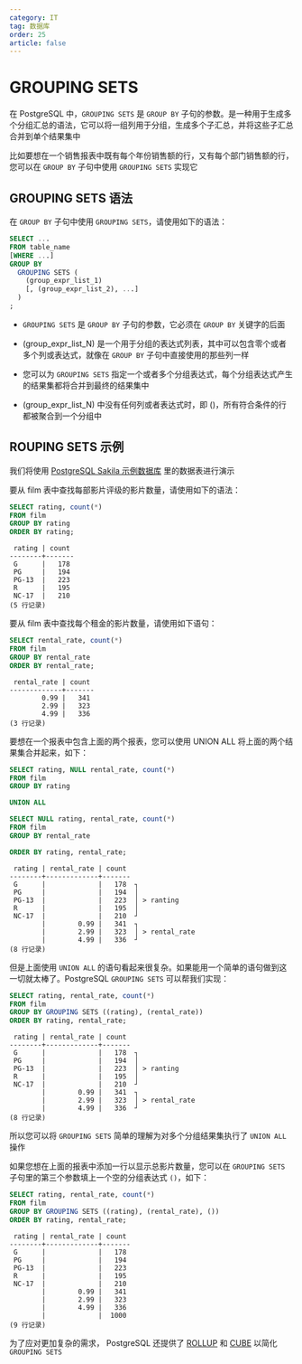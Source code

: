 ```yaml
---
category: IT
tag: 数据库
order: 25
article: false
---
```


# GROUPING SETS

在 PostgreSQL 中，`GROUPING SETS` 是 `GROUP BY` 子句的参数。是一种用于生成多个分组汇总的语法，它可以将一组列用于分组，生成多个子汇总，并将这些子汇总合并到单个结果集中

比如要想在一个销售报表中既有每个年份销售额的行，又有每个部门销售额的行，您可以在 `GROUP BY` 子句中使用 `GROUPING SETS` 实现它

## GROUPING SETS 语法

在 `GROUP BY` 子句中使用 `GROUPING SETS`，请使用如下的语法：

```sql
SELECT ...
FROM table_name
[WHERE ...]
GROUP BY
  GROUPING SETS (
    (group_expr_list_1)
    [, (group_expr_list_2), ...]
  )
;
```

- `GROUPING SETS` 是 `GROUP BY` 子句的参数，它必须在 `GROUP BY` 关键字的后面

- (group_expr_list_N) 是一个用于分组的表达式列表，其中可以包含零个或者多个列或表达式，就像在 `GROUP BY` 子句中直接使用的那些列一样

- 您可以为 `GROUPING SETS` 指定一个或者多个分组表达式，每个分组表达式产生的结果集都将合并到最终的结果集中

- (group_expr_list_N) 中没有任何列或者表达式时，即 ()，所有符合条件的行都被聚合到一个分组中

## ROUPING SETS 示例

我们将使用 [PostgreSQL Sakila 示例数据库](../start.md#sakila) 里的数据表进行演示

要从 film 表中查找每部影片评级的影片数量，请使用如下的语法：

```sql
SELECT rating, count(*)
FROM film
GROUP BY rating
ORDER BY rating;
```

```text
 rating | count
--------+-------
 G      |   178
 PG     |   194
 PG-13  |   223
 R      |   195
 NC-17  |   210
(5 行记录)
```

要从 film 表中查找每个租金的影片数量，请使用如下语句：

```sql
SELECT rental_rate, count(*)
FROM film
GROUP BY rental_rate
ORDER BY rental_rate;
```

```text
 rental_rate | count
-------------+-------
        0.99 |   341
        2.99 |   323
        4.99 |   336
(3 行记录)
```

要想在一个报表中包含上面的两个报表，您可以使用 UNION ALL 将上面的两个结果集合并起来，如下：

```sql
SELECT rating, NULL rental_rate, count(*)
FROM film
GROUP BY rating

UNION ALL

SELECT NULL rating, rental_rate, count(*)
FROM film
GROUP BY rental_rate

ORDER BY rating, rental_rate;
```

```text
 rating | rental_rate | count
--------+-------------+-------
 G      |             |   178  ┐
 PG     |             |   194  │
 PG-13  |             |   223  │ > ranting
 R      |             |   195  │
 NC-17  |             |   210  ┘
        |        0.99 |   341  ┐
        |        2.99 |   323  │ > rental_rate
        |        4.99 |   336  ┘
(8 行记录)
```

但是上面使用 `UNION ALL` 的语句看起来很复杂。如果能用一个简单的语句做到这一切就太棒了。PostgreSQL `GROUPING SETS` 可以帮我们实现：

```sql
SELECT rating, rental_rate, count(*)
FROM film
GROUP BY GROUPING SETS ((rating), (rental_rate))
ORDER BY rating, rental_rate;
```

```text
 rating | rental_rate | count
--------+-------------+-------
 G      |             |   178  ┐
 PG     |             |   194  │
 PG-13  |             |   223  │ > ranting
 R      |             |   195  │
 NC-17  |             |   210  ┘
        |        0.99 |   341  ┐
        |        2.99 |   323  │ > rental_rate
        |        4.99 |   336  ┘
(8 行记录)
```

所以您可以将 `GROUPING SETS` 简单的理解为对多个分组结果集执行了 `UNION ALL` 操作

如果您想在上面的报表中添加一行以显示总影片数量，您可以在 `GROUPING SETS` 子句里的第三个参数填上一个空的分组表达式 `()`，如下：

```sql
SELECT rating, rental_rate, count(*)
FROM film
GROUP BY GROUPING SETS ((rating), (rental_rate), ())
ORDER BY rating, rental_rate;
```

```text
 rating | rental_rate | count
--------+-------------+-------
 G      |             |   178
 PG     |             |   194
 PG-13  |             |   223
 R      |             |   195
 NC-17  |             |   210
        |        0.99 |   341
        |        2.99 |   323
        |        4.99 |   336
        |             |  1000
(9 行记录)
```

为了应对更加复杂的需求， PostgreSQL 还提供了 [ROLLUP](./rollup.md) 和 [CUBE](./cube.md) 以简化 `GROUPING SETS`
